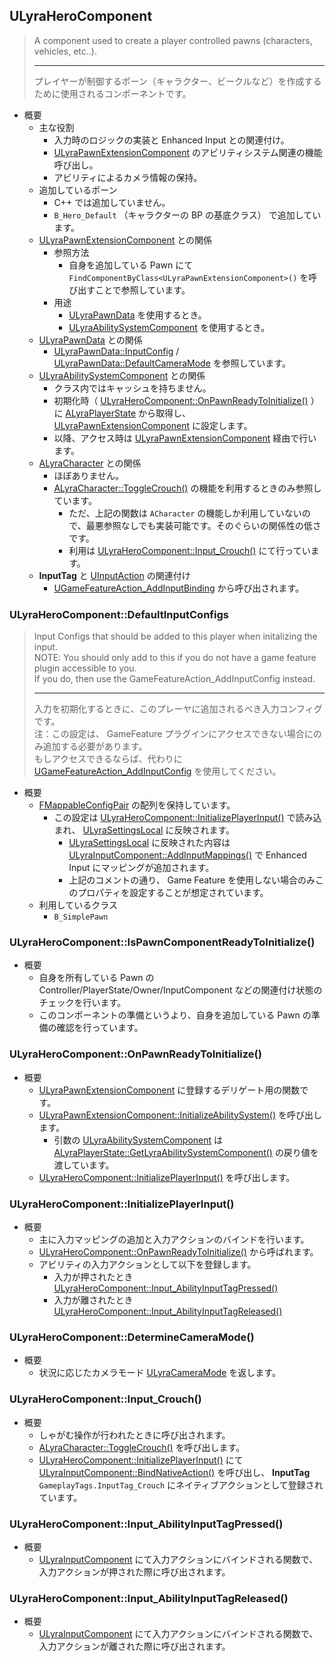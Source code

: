 ## ULyraHeroComponent

> A component used to create a player controlled pawns (characters, vehicles, etc..).  
> 
> ----
> プレイヤーが制御するポーン（キャラクター、ビークルなど）を作成するために使用されるコンポーネントです。  

* 概要
	* 主な役割
		* 入力時のロジックの実装と Enhanced Input との関連付け。
		* [ULyraPawnExtensionComponent] のアビリティシステム関連の機能呼び出し。
		* アビリティによるカメラ情報の保持。
	* 追加しているポーン
		* C++ では追加していません。
		* `B_Hero_Default` （キャラクターの BP の基底クラス） で追加しています。
	* [ULyraPawnExtensionComponent] との関係
		* 参照方法
			* 自身を追加している Pawn にて `FindComponentByClass<ULyraPawnExtensionComponent>()` を呼び出すことで参照しています。
		* 用途
			* [ULyraPawnData] を使用するとき。
			* [ULyraAbilitySystemComponent] を使用するとき。
	* [ULyraPawnData] との関係
		* [ULyraPawnData::InputConfig] / [ULyraPawnData::DefaultCameraMode] を参照しています。
	* [ULyraAbilitySystemComponent] との関係
		* クラス内ではキャッシュを持ちません。
		* 初期化時（ [ULyraHeroComponent::OnPawnReadyToInitialize()] ）に [ALyraPlayerState] から取得し、 [ULyraPawnExtensionComponent] に設定します。
		* 以降、アクセス時は [ULyraPawnExtensionComponent] 経由で行います。
	* [ALyraCharacter] との関係
		* ほぼありません。
		* [ALyraCharacter::ToggleCrouch()] の機能を利用するときのみ参照しています。
			* ただ、上記の関数は `ACharacter` の機能しか利用していないので、最悪参照なしでも実装可能です。そのぐらいの関係性の低さです。
			* 利用は [ULyraHeroComponent::Input_Crouch()] にて行っています。
	* **InputTag** と [UInputAction] の関連付け
		* [UGameFeatureAction_AddInputBinding] から呼び出されます。


### ULyraHeroComponent::DefaultInputConfigs

> Input Configs that should be added to this player when initalizing the input.  
> NOTE: You should only add to this if you do not have a game feature plugin accessible to you.  
> If you do, then use the GameFeatureAction_AddInputConfig instead.  
> 
> ----
> 入力を初期化するときに、このプレーヤに追加されるべき入力コンフィグです。  
> 注：この設定は、 GameFeature プラグインにアクセスできない場合にのみ追加する必要があります。  
> もしアクセスできるならば、代わりに [UGameFeatureAction_AddInputConfig] を使用してください。  

* 概要
	* [FMappableConfigPair] の配列を保持しています。
		* この設定は [ULyraHeroComponent::InitializePlayerInput()] で読み込まれ、 [ULyraSettingsLocal] に反映されます。
			* [ULyraSettingsLocal] に反映された内容は [ULyraInputComponent::AddInputMappings()] で Enhanced Input にマッピングが追加されます。
			* 上記のコメントの通り、 Game Feature を使用しない場合のみこのプロパティを設定することが想定されています。
	* 利用しているクラス
		* `B_SimplePawn`

### ULyraHeroComponent::IsPawnComponentReadyToInitialize()

* 概要
	* 自身を所有している Pawn の Controller/PlayerState/Owner/InputComponent などの関連付け状態のチェックを行います。
	* このコンポーネントの準備というより、自身を追加している Pawn の準備の確認を行っています。

### ULyraHeroComponent::OnPawnReadyToInitialize()

* 概要
	* [ULyraPawnExtensionComponent] に登録するデリゲート用の関数です。
	* [ULyraPawnExtensionComponent::InitializeAbilitySystem()] を呼び出します。
		* 引数の [ULyraAbilitySystemComponent] は [ALyraPlayerState::GetLyraAbilitySystemComponent()] の戻り値を渡しています。
	* [ULyraHeroComponent::InitializePlayerInput()] を呼び出します。

### ULyraHeroComponent::InitializePlayerInput()

* 概要
	* 主に入力マッピングの追加と入力アクションのバインドを行います。
	* [ULyraHeroComponent::OnPawnReadyToInitialize()] から呼ばれます。
	* アビリティの入力アクションとして以下を登録します。
		* 入力が押されたとき [ULyraHeroComponent::Input_AbilityInputTagPressed()]
		* 入力が離されたとき [ULyraHeroComponent::Input_AbilityInputTagReleased()]


### ULyraHeroComponent::DetermineCameraMode()

* 概要
	* 状況に応じたカメラモード [ULyraCameraMode] を返します。


### ULyraHeroComponent::Input_Crouch()

* 概要
	* しゃがむ操作が行われたときに呼び出されます。
	* [ALyraCharacter::ToggleCrouch()] を呼び出します。
	* [ULyraHeroComponent::InitializePlayerInput()] にて [ULyraInputComponent::BindNativeAction()] を呼び出し、 **InputTag** `GameplayTags.InputTag_Crouch` にネイティブアクションとして登録されています。

### ULyraHeroComponent::Input_AbilityInputTagPressed()

* 概要
	* [ULyraInputComponent] にて入力アクションにバインドされる関数で、入力アクションが押された際に呼び出されます。

### ULyraHeroComponent::Input_AbilityInputTagReleased()

* 概要
	* [ULyraInputComponent] にて入力アクションにバインドされる関数で、入力アクションが離された際に呼び出されます。


<!--- ページ内のリンク --->

<!--- 自前の画像へのリンク --->

<!--- generated --->
[ULyraCameraMode]: ../../Lyra/Etc/ULyraCameraMode.md#ulyracameramode
[ULyraSettingsLocal]: ../../Lyra/Etc/ULyraSettingsLocal.md#ulyrasettingslocal
[FMappableConfigPair]: ../../Lyra/GameFeature/FMappableConfigPair.md#fmappableconfigpair
[UGameFeatureAction_AddInputBinding]: ../../Lyra/GameFeature/UGameFeatureAction_AddInputBinding.md#ugamefeatureaction_addinputbinding
[UGameFeatureAction_AddInputConfig]: ../../Lyra/GameFeature/UGameFeatureAction_AddInputConfig.md#ugamefeatureaction_addinputconfig
[ULyraAbilitySystemComponent]: ../../Lyra/GameplayAbility/ULyraAbilitySystemComponent.md#ulyraabilitysystemcomponent
[ULyraHeroComponent::OnPawnReadyToInitialize()]: ../../Lyra/GameplayAbility/ULyraHeroComponent.md#ulyraherocomponentonpawnreadytoinitialize
[ULyraHeroComponent::InitializePlayerInput()]: ../../Lyra/GameplayAbility/ULyraHeroComponent.md#ulyraherocomponentinitializeplayerinput
[ULyraHeroComponent::Input_Crouch()]: ../../Lyra/GameplayAbility/ULyraHeroComponent.md#ulyraherocomponentinput_crouch
[ULyraHeroComponent::Input_AbilityInputTagPressed()]: ../../Lyra/GameplayAbility/ULyraHeroComponent.md#ulyraherocomponentinput_abilityinputtagpressed
[ULyraHeroComponent::Input_AbilityInputTagReleased()]: ../../Lyra/GameplayAbility/ULyraHeroComponent.md#ulyraherocomponentinput_abilityinputtagreleased
[ULyraPawnExtensionComponent]: ../../Lyra/GameplayAbility/ULyraPawnExtensionComponent.md#ulyrapawnextensioncomponent
[ULyraPawnExtensionComponent::InitializeAbilitySystem()]: ../../Lyra/GameplayAbility/ULyraPawnExtensionComponent.md#ulyrapawnextensioncomponentinitializeabilitysystem
[ALyraCharacter]: ../../Lyra/GameplayFramework/ALyraCharacter.md#alyracharacter
[ALyraCharacter::ToggleCrouch()]: ../../Lyra/GameplayFramework/ALyraCharacter.md#alyracharactertogglecrouch
[ALyraPlayerState]: ../../Lyra/GameplayFramework/ALyraPlayerState.md#alyraplayerstate
[ALyraPlayerState::GetLyraAbilitySystemComponent()]: ../../Lyra/GameplayFramework/ALyraPlayerState.md#alyraplayerstategetlyraabilitysystemcomponent
[ULyraInputComponent]: ../../Lyra/Input/ULyraInputComponent.md#ulyrainputcomponent
[ULyraInputComponent::AddInputMappings()]: ../../Lyra/Input/ULyraInputComponent.md#ulyrainputcomponentaddinputmappings
[ULyraInputComponent::BindNativeAction()]: ../../Lyra/Input/ULyraInputComponent.md#ulyrainputcomponentbindnativeaction
[ULyraPawnData]: ../../Lyra/PawnSetting/ULyraPawnData.md#ulyrapawndata
[ULyraPawnData::InputConfig]: ../../Lyra/PawnSetting/ULyraPawnData.md#ulyrapawndatainputconfig
[ULyraPawnData::DefaultCameraMode]: ../../Lyra/PawnSetting/ULyraPawnData.md#ulyrapawndatadefaultcameramode
[UInputAction]: ../../UE/Input/UInputAction.md#uinputaction
